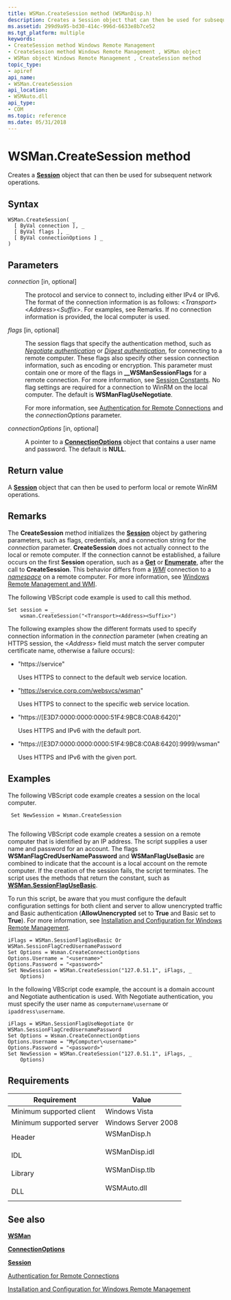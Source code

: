 ```yaml
---
title: WSMan.CreateSession method (WSManDisp.h)
description: Creates a Session object that can then be used for subsequent network operations.
ms.assetid: 299d9a95-bd30-414c-996d-6633e8b7ce52
ms.tgt_platform: multiple
keywords:
- CreateSession method Windows Remote Management
- CreateSession method Windows Remote Management , WSMan object
- WSMan object Windows Remote Management , CreateSession method
topic_type:
- apiref
api_name:
- WSMan.CreateSession
api_location:
- WSMAuto.dll
api_type:
- COM
ms.topic: reference
ms.date: 05/31/2018
---
```


# WSMan.CreateSession method

Creates a [**Session**](session.md) object that can then be used for subsequent network operations.

## Syntax


```VB
WSMan.CreateSession( _
  [ ByVal connection ], _
  [ ByVal flags ], _
  [ ByVal connectionOptions ] _
)
```



## Parameters

<dl> <dt>

*connection* \[in, optional\]
</dt> <dd>

The protocol and service to connect to, including either IPv4 or IPv6. The format of the connection information is as follows: <*Transport*><*Address*><*Suffix*>. For examples, see Remarks. If no connection information is provided, the local computer is used.

</dd> <dt>

*flags* \[in, optional\]
</dt> <dd>

The session flags that specify the authentication method, such as [*Negotiate authentication*](windows-remote-management-glossary.md) or [*Digest authentication*](windows-remote-management-glossary.md), for connecting to a remote computer. These flags also specify other session connection information, such as encoding or encryption. This parameter must contain one or more of the flags in **\_\_WSManSessionFlags** for a remote connection. For more information, see [Session Constants](session-constants.md). No flag settings are required for a connection to WinRM on the local computer. The default is **WSManFlagUseNegotiate**.

For more information, see [Authentication for Remote Connections](authentication-for-remote-connections.md) and the *connectionOptions* parameter.

</dd> <dt>

*connectionOptions* \[in, optional\]
</dt> <dd>

A pointer to a [**ConnectionOptions**](connectionoptions.md) object that contains a user name and password. The default is **NULL**.

</dd> </dl>

## Return value

A [**Session**](session.md) object that can then be used to perform local or remote WinRM operations.

## Remarks

The **CreateSession** method initializes the [**Session**](session.md) object by gathering parameters, such as flags, credentials, and a connection string for the *connection* parameter. **CreateSession** does not actually connect to the local or remote computer. If the connection cannot be established, a failure occurs on the first **Session** operation, such as a [**Get**](session-get.md) or [**Enumerate**](session-enumerate.md), after the call to **CreateSession**. This behavior differs from a [*WMI*](windows-remote-management-glossary.md) connection to a [*namespace*](windows-remote-management-glossary.md) on a remote computer. For more information, see [Windows Remote Management and WMI](windows-remote-management-and-wmi.md).

The following VBScript code example is used to call this method.


```VB
Set session = _
    wsman.CreateSession("<Transport><Address><Suffix>")
```



The following examples show the different formats used to specify connection information in the *connection* parameter (when creating an HTTPS session, the <*Address*> field must match the server computer certificate name, otherwise a failure occurs):

-   "https://service"

    Uses HTTPS to connect to the default web service location.

-   "https://service.corp.com/websvcs/wsman"

    Uses HTTPS to connect to the specific web service location.

-   "https://\[E3D7:0000:0000:0000:51F4:9BC8:C0A8:6420\]"

    Uses HTTPS and IPv6 with the default port.

-   "https://\[E3D7:0000:0000:0000:51F4:9BC8:C0A8:6420\]:9999/wsman"

    Uses HTTPS and IPv6 with the given port.

## Examples

The following VBScript code example creates a session on the local computer.


```VB
 Set NewSession = Wsman.CreateSession   
   
```



The following VBScript code example creates a session on a remote computer that is identified by an IP address. The script supplies a user name and password for an account. The flags **WSManFlagCredUserNamePassword** and **WSManFlagUseBasic** are combined to indicate that the account is a local account on the remote computer. If the creation of the session fails, the script terminates. The script uses the methods that return the constant, such as [**WSMan.SessionFlagUseBasic**](wsman-sessionflagusebasic.md).

To run this script, be aware that you must configure the default configuration settings for both client and server to allow unencrypted traffic and Basic authentication (**AllowUnencrypted** set to **True** and Basic set to **True**). For more information, see [Installation and Configuration for Windows Remote Management](installation-and-configuration-for-windows-remote-management.md).


```VB
iFlags = WSMan.SessionFlagUseBasic Or WSMan.SessionFlagCredUsernamePassword
Set Options = Wsman.CreateConnectionOptions
Options.Username = "<username>"
Options.Password = "<password>"
Set NewSession = WSMan.CreateSession("127.0.51.1", iFlags, _
    Options) 
```



In the following VBScript code example, the account is a domain account and Negotiate authentication is used. With Negotiate authentication, you must specify the user name as `computername\username` or `ipaddress\username`.


```VB
iFlags = WSMan.SessionFlagUseNegotiate Or WSMan.SessionFlagCredUsernamePassword
Set Options = Wsman.CreateConnectionOptions
Options.Username = "MyComputer\<username>"
Options.Password = "<password>"
Set NewSession = WSMan.CreateSession("127.0.51.1", iFlags, _
    Options) 
```



## Requirements



| Requirement | Value |
|-------------------------------------|------------------------------------------------------------------------------------------|
| Minimum supported client<br/> | Windows Vista<br/>                                                                 |
| Minimum supported server<br/> | Windows Server 2008<br/>                                                           |
| Header<br/>                   | <dl> <dt>WSManDisp.h</dt> </dl>   |
| IDL<br/>                      | <dl> <dt>WSManDisp.idl</dt> </dl> |
| Library<br/>                  | <dl> <dt>WSManDisp.tlb</dt> </dl> |
| DLL<br/>                      | <dl> <dt>WSMAuto.dll</dt> </dl>   |



## See also

<dl> <dt>

[**WSMan**](wsman.md)
</dt> <dt>

[**ConnectionOptions**](connectionoptions.md)
</dt> <dt>

[**Session**](session.md)
</dt> <dt>

[Authentication for Remote Connections](authentication-for-remote-connections.md)
</dt> <dt>

[Installation and Configuration for Windows Remote Management](installation-and-configuration-for-windows-remote-management.md)
</dt> </dl>

 

 





